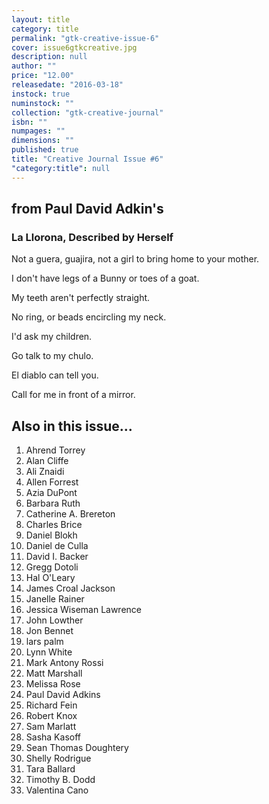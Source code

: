 ```yaml
---
layout: title
category: title
permalink: "gtk-creative-issue-6"
cover: issue6gtkcreative.jpg
description: null
author: ""
price: "12.00"
releasedate: "2016-03-18"
instock: true
numinstock: ""
collection: "gtk-creative-journal"
isbn: ""
numpages: ""
dimensions: ""
published: true
title: "Creative Journal Issue #6"
"category:title": null
---
```




## from Paul David Adkin's
### La Llorona, Described by Herself

Not a guera,
guajira,
not a girl
to bring home to your mother.

I don't have legs of a Bunny
or toes of a goat.

My teeth aren't
perfectly straight.

No ring,
or beads encircling my neck.

I'd ask my children.

Go talk to my chulo.

El diablo can tell you.

Call for me
in front
of a mirror.

## Also in this issue...
1. Ahrend Torrey
2. Alan Cliffe
3. Ali Znaidi
4. Allen Forrest
5. Azia DuPont
6. Barbara Ruth
7. Catherine A. Brereton
8. Charles Brice
9. Daniel Blokh
10. Daniel de Culla
11. David I. Backer
12. Gregg Dotoli
13. Hal O'Leary
14. James Croal Jackson
15. Janelle Rainer
16. Jessica Wiseman Lawrence
17. John Lowther
18. Jon Bennet
19. lars palm
20. Lynn White
21. Mark Antony Rossi
22. Matt Marshall
23. Melissa Rose
24. Paul David Adkins
25. Richard Fein
26. Robert Knox
27. Sam Marlatt
28. Sasha Kasoff
29. Sean Thomas Doughtery
30. Shelly Rodrigue
31. Tara Ballard
32. Timothy B. Dodd
33. Valentina Cano

